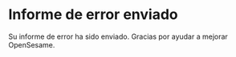 # Informe de error enviado

Su informe de error ha sido enviado. Gracias por ayudar a mejorar OpenSesame. 